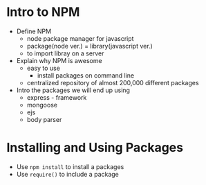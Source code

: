 # Intro to NPM

* Define NPM
	* node package manager for javascript
	* package(node ver.) = library(javascript ver.)
	* to import libray on a server
* Explain why NPM is awesome
	* easy to use
		* install packages on command line
	* centralized repository of almost 200,000 different packages
* Intro the packages we will end up using
	* express - framework
	* mongoose
	* ejs
	* body parser
	
	
# Installing and Using Packages

* Use `npm install` to install a packages
* Use `require()` to include a package